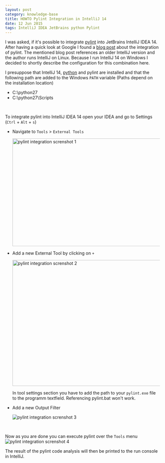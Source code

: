 ```yaml
---
layout: post
category: knowledge-base
title: HOWTO Pylint Integration in IntelliJ 14
date: 12 Jun 2015
tags: IntelliJ IDEA JetBrains python Pylint
---
```


I was asked, if it's possible to integrate [pylint](https://www.pylint.org/) into JetBrains IntelliJ IDEA 14. After having a quick look at Google I found a [blog post](http://developers-club.com/posts/163227/) about the integration of pylint. The mentioned blog post references an older IntelliJ version and the author runs IntelliJ on Linux. Because I run IntelliJ 14 on Windows I decided to shortly describe the configuration for this combination here.


I presuppose that IntelliJ 14, [python](https://www.python.org/) and pylint are installed and that the following path are added to the Windows `PATH` variable (Paths depend on the installation location)

* C:\python27
* C:\python27\Scripts

<br>

To integrate pylint into IntelliJ IDEA 14 open your IDEA and go to Settings (`Ctrl` + `Alt` + `s`)

* Navigate to `Tools` &gt; `External Tools`

  <img src="{{ site.url }}/assets/screenshots/pylint-integration-IntelliJ-1.png" alt="pylint integration screnshot 1" height="350" width="519"/>


* Add a new External Tool by clicking on `+`

  <img src="{{ site.url }}/assets/screenshots/pylint-integration-IntelliJ-2.png" alt="pylint integration screnshot 2" height="409" width="501"/>

  In tool settings section you have to add the path to your `pylint.exe` file to the programm textfield. Referencing pylint.bat won't work.

* Add a new Output Filter

  <img src="{{ site.url }}/assets/screenshots/pylint-integration-IntelliJ-3.png" alt="pylint integration screnshot 3"/>

<br>

Now as you are done you can execute pylint over the `Tools` menu
<img src="{{ site.url }}/assets/screenshots/pylint-integration-IntelliJ-5.png" alt="pylint integration screnshot 4"/>

The result of the pylint code analysis will then be printed to the run console in IntelliJ.

<br>
